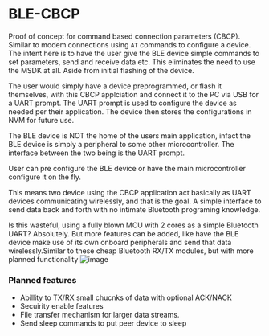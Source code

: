 # BLE-CBCP
Proof of concept for command based connection parameters (CBCP).
Similar to modem connections using `AT` commands to configure a device.
The intent here is to have the user give the BLE device simple commands
to set parameters, send and receive data etc.
This eliminates the need to use the MSDK at all. Aside from initial flashing of the device.

The user would simply have a device preprogrammed, or flash it themselves,  with this CBCP applciation
and connect it to the PC via USB for a UART prompt. The UART prompt is used to configure the device
as needed per their application.
The device then stores the configurations in NVM for future use.

The BLE device is NOT the home of the users main application, infact the BLE device is 
simply a peripheral to some other microcontroller. The interface between the two being is the
UART prompt. 

User can pre configure the BLE device or have the main microcontroller configure it on the fly.

This means two device using the CBCP application act basically as UART devices 
communicating wirelessly, and that is the goal.
A simple interface to send data back and forth with no intimate Bluetooth programing knowledge.

Is this wasteful, using a fully blown MCU with 2 cores as a simple Bluetooth UART? Absolutely.
But more features can be added, like have the BLE device make use of its own onboard peripherals
and send that data wirelessly.Similar to these cheap Bluetooth RX/TX modules, but with more planned functionality
![image](https://user-images.githubusercontent.com/62710807/211102374-3848f2a3-1bb3-487b-b2ae-0c52b50c4917.png)


### Planned features
- Abillity to TX/RX small chucnks of data with optional ACK/NACK
- Secuirity enable features
- File transfer mechanism for larger data streams.
- Send sleep commands to put peer device to sleep


